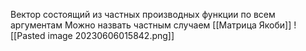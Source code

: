 Вектор состоящий из частных производных функции по всем аргументам
Можно назвать частным случаем [[Матрица Якоби]]
![[Pasted image 20230606015842.png]]